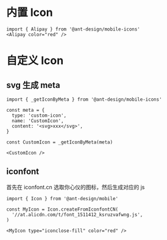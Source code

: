 # 内置 Icon
```tsx | pure
import { Alipay } from '@ant-design/mobile-icons'
<Alipay color="red" />
```


# 自定义 Icon

## svg 生成 meta

```tsx | pure
import { _getIconByMeta } from '@ant-design/mobile-icons'

const meta = {
  type: 'custom-icon',
  name: 'CustomIcon',
  content: '<svg>xxx</svg>',
}

const CustomIcon = _getIconByMeta(meta)

<CustomIcon />
```

## iconfont

首先在 iconfont.cn 选取你心仪的图标，然后生成对应的 js

```tsx | pure
import { Icon } from '@ant-design/mobile'

const MyIcon = Icon.createFromIconfontCN(
  '//at.alicdn.com/t/font_1511412_ksruzvafwng.js',
)

<MyIcon type="iconclose-fill" color="red" />
```
